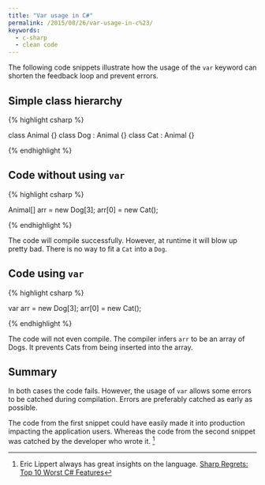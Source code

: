 ```yaml
---
title: "Var usage in C#"
permalink: /2015/08/26/var-usage-in-c%23/
keywords:
  - c-sharp
  - clean code
---
```


The following code snippets illustrate how the usage of the `var` keyword can shorten the feedback loop and prevent errors.

## Simple class hierarchy

{% highlight csharp %}

class Animal {}
class Dog : Animal {}
class Cat : Animal {}

{% endhighlight %}

## Code without using `var`

{% highlight csharp %}

Animal[] arr = new Dog[3];
arr[0] = new Cat();

{% endhighlight %}

The code will compile successfully. However, at runtime it will blow up pretty bad. There is no way to fit a `Cat` into a `Dog`.

## Code using `var`

{% highlight csharp %}

var arr = new Dog[3];
arr[0] = new Cat();

{% endhighlight %}

The code will not even compile. The compiler infers `arr` to be an array of Dogs. It prevents Cats from being inserted into the array. 

## Summary

In both cases the code fails. However, the usage of `var` allows some errors to be catched during compilation. Errors are preferably catched as early as possible.

The code from the first snippet could have easily made it into production impacting the application users. Whereas the code from the second snippet was catched by the developer who wrote it. [^bottom_ten_link]

[^bottom_ten_link]: Eric Lippert always has great insights on the language. [Sharp Regrets: Top 10 Worst C# Features](http://www.informit.com/articles/article.aspx?p=2425867)
